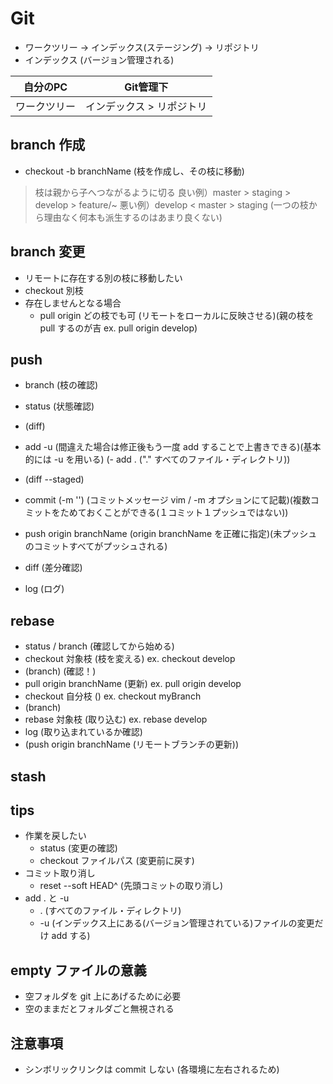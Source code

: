 # Git
- ワークツリー -> インデックス(ステージング) -> リポジトリ
- インデックス (バージョン管理される)

|   自分のPC   |         Git管理下         |
| :----------: | :-----------------------: |
| ワークツリー | インデックス > リポジトリ |

## branch 作成
- checkout -b branchName (枝を作成し、その枝に移動)
> 枝は親から子へつながるように切る
> 良い例）master > staging > develop > feature/~
> 悪い例）develop < master > staging (一つの枝から理由なく何本も派生するのはあまり良くない)

## branch 変更
- リモートに存在する別の枝に移動したい
- checkout 別枝
- 存在しませんとなる場合
  - pull origin どの枝でも可 (リモートをローカルに反映させる)(親の枝を pull するのが吉 ex. pull origin develop)

## push
- branch (枝の確認)
- status (状態確認)
- (diff)
- add -u  (間違えた場合は修正後もう一度 add することで上書きできる)(基本的には -u を用いる)
(- add . ("." すべてのファイル・ディレクトリ))
- (diff --staged)
- commit (-m '') (コミットメッセージ vim / -m オプションにて記載)(複数コミットをためておくことができる(１コミット１プッシュではない))
- push origin branchName (origin branchName を正確に指定)(未プッシュのコミットすべてがプッシュされる)

- diff (差分確認)
- log (ログ)

## rebase
- status / branch (確認してから始める)
- checkout 対象枝 (枝を変える) ex. checkout develop
- (branch) (確認！)
- pull origin branchName (更新) ex. pull origin develop
- checkout 自分枝 () ex. checkout myBranch
- (branch)
- rebase 対象枝 (取り込む) ex. rebase develop
- log (取り込まれているか確認)
- (push origin branchName (リモートブランチの更新))

## stash

## tips
- 作業を戻したい
  - status (変更の確認)
  - checkout ファイルパス (変更前に戻す)
- コミット取り消し
  - reset --soft HEAD^ (先頭コミットの取り消し)
- add . と -u
  - . (すべてのファイル・ディレクトリ)
  - -u (インデックス上にある(バージョン管理されている)ファイルの変更だけ add する)

## empty ファイルの意義
- 空フォルダを git 上にあげるために必要
- 空のままだとフォルダごと無視される

## 注意事項
- シンボリックリンクは commit しない (各環境に左右されるため)
